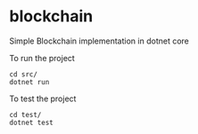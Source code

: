 # blockchain
Simple Blockchain implementation in dotnet core

To run the project
```
cd src/
dotnet run
```

To test the project
```
cd test/
dotnet test
```
